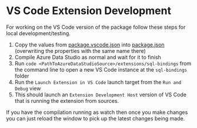 # VS Code Extension Development

For working on the VS Code version of the package follow these steps for local development/testing.

1. Copy the values from [package.vscode.json](./package.vscode.json) into [package.json](./package.json) (overwriting the properties with the same name there)
2. Compile Azure Data Studio as normal and wait for it to finish
3. Run `code <PathToAzureDataStudioSource>/extensions/sql-bindings` from the command line to open a new VS Code instance at the `sql-bindings` folder
4. Run the `Launch Extension in VS Code` launch target from the `Run and Debug` view
5. This should launch an `Extension Development Host` version of VS Code that is running the extension from sources.

If you have the compilation running as watch then once you make changes you can just reload the window to pick up the latest changes being made.
